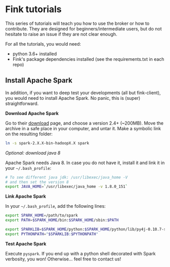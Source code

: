 # Fink tutorials

This series of tutorials will teach you how to use the broker or how to contribute. They are designed for beginners/intermediate users, but do not hesitate to raise an issue if they are not clear enough.

For all the tutorials, you would need:

* python 3.6+ installed
* Fink's package dependencies installed (see the requirements.txt in each repo)

## Install Apache Spark

In addition, if you want to deep test your developments (all but fink-client), you would need to install Apache Spark. No panic, this is (super) straightforward.

**Download Apache Spark**

Go to their [download](http://spark.apache.org/downloads.html) page, and choose a version 2.4+ (~200MB). Move the archive in a safe place in your computer, and untar it.
Make a symbolic link on the resulting folder:

```bash
ln -s spark-2.X.X-bin-hadoopX.X spark
```

*Optional: download java 8*

Apache Spark needs Java 8. In case you do not have it, install it and link it in your `~/.bash_profile`:

```bash
# To see different java jdk: /usr/libexec/java_home -V
# and then set the version 8
export JAVA_HOME=`/usr/libexec/java_home -v 1.8.0_151`
```

**Link Apache Spark**

In your `~/.bash_profile`, add the following lines:

```bash
export SPARK_HOME=/path/to/spark
export PATH=$SPARK_HOME/bin:$SPARK_HOME/sbin:$PATH

export SPARKLIB=$SPARK_HOME/python:$SPARK_HOME/python/lib/py4j-0.10.7-src.zip
export PYTHONPATH="$SPARKLIB:$PYTHONPATH"
```

**Test Apache Spark**

Execute `pyspark`. If you end up with a python shell decorated with Spark verbosity, you won! Otherwise... feel free to contact us!
